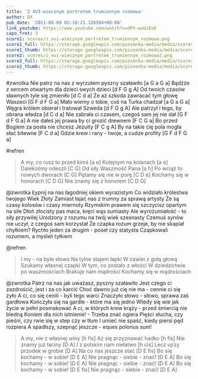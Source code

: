 ```yaml
---
title: 'Z XVI-wiecznym portretem trumiennym rozmowa'
author: DX
pub_date: '2011-08-09 02:10:21.126504+00:00'
link_youtube: https://www.youtube.com/watch?v=dPV-ewUzEoE
capo_fret: 3
score1: scores/z_xvi-wiecznym_portretem_trumiennym_rozmowa.png
score1_full: https://storage.googleapis.com/piosenka-media/media/scores/z_xvi-wiecznym_portretem_trumiennym_rozmowa.png
score1_thumb: https://storage.googleapis.com/piosenka-media/media/scores/z_xvi-wiecznym_portretem_trumiennym_rozmowa.png.180x0_q85_upscale.jpg
score2: scores/z_xvi-wiecznym_portretem_trumiennym_rozmowa2.png
score2_full: https://storage.googleapis.com/piosenka-media/media/scores/z_xvi-wiecznym_portretem_trumiennym_rozmowa2.png
score2_thumb: https://storage.googleapis.com/piosenka-media/media/scores/z_xvi-wiecznym_portretem_trumiennym_rozmowa2.png.180x0_q85_upscale.jpg
---
```


#zwrotka
Nie patrz na nas z wyrzutem pyszny szaławiło [a G a G a]
Bądźże z sercem otwartym dla dzieci swych dzieci [d F G g A]
Od twoich czasów sławnych tyle się zmieniło [d C d a]
Że aż szkoda zawracać tym głowę Waszeci [G F d F G a]
Mało wiemy o tobie, coś na Turka chadzał [a G a G a]
Węgra królem obierał i tratował Szweda [d F G g A]
Ale patrzył i tego, by obrana władza [d C d a]
Nie zabrała ci czasem, czegoś sam jej nie dał [G F d F G a]
A nie dałeś jej prawa by ci grozić drewnem [F C G a]
Bo przed Bogiem za posła nie chcesz Jezuity [F C g A]
By na takie cię pola mogła słać bitewne [F C d a]
Gdzie krew i rany - twoje, a cudze profity [G F d F G a]

#refren
>A my, co rusz to przed kimś [a e]
>Kolejnym na kolanach [a e]
>Dalekośmy odeszli [C G]
>Od siły Waszmość Pana [a h]
>Po wciąż to nowych dworach [C G]
>Pętamy się nie w porę [C D e]
>Kochamy się w honorach [C D G]
>Nie znamy się z honorem [C D G]

@zwrotka
Łypnij na nas łagodniej okiem wyrazistym
Co widziało królestwa twojego Wiek Złoty
Zamiast łajać nas z trumny za sprawą artysty
Że są czasy kolosów i czasy miernoty
Rzymskim prawem się szczycisz opartym na sile
Dłoń złocisty pas maca, kręci wąs sumiasty
Ale wyrozumiałość - to siły przywilej
Urodzony z rozumu na twój wiek szesnasty
Czemuś synów nie uczył, z czegoś sam korzystał
Że czapka rozum grzeje, by nie skapiał chyłkiem?
Rychło jeden za drugim - poseł czy statysta
Czapkowali rozumem, a myśleli tyłkiem

@refren
>I my - na byle słowo
>Na tylne stajem łapki
>W zawiei z gołą głową
>Szukamy własnej czapki
>W tym, co zostało z włości
>W dziedzictwie po waszmościach
>Brakuje nam mądrości
>Kochamy się w mądrościach

@zwrotka
Patrz na nas jak uważasz, pyszny szaławiło
Jest czego ci zazdrościć, jest i za co karcić
Choć dawno już cię nie ma - cennie ci się żyło
A ci, co się cenili - byli tego warci
Znaczyło słowo - słowo, sprawa zaś gardłowa
Kończyła się na gardle - które ma się jedno
Wtedy się wie jak życie w pełni posmakować
A ci, w których krew krąży - przed śmiercią nie bledną
Koniem dla nich istnienie! - Trzeba znać ogiera
Pięści słucha, czy pieśni, czy rwie się w step czy w tłum
I umieć nie spaść, kiedy piersi pęd rozpiera
A spadłszy, szepnąć jeszcze - eques polonus sum!

>A my, nie z własnej winy [h fis]
>Aż się przyznawać hadko [h fis]
>Nie znamy już łaciny [D A]
>I z polskim nam niełatwo [h cis]
>Lecz ujrzy przodek w grobie [D A]
>Na co nas jeszcze stać [D E fis]
>Bo się kochamy - w sobie! [D E A]
>Nie pragnąc - siebie - znać! [D E A]
>Bo się kochamy - w sobie! [D E A]
>Nie pragnąc - siebie - znać! [D E A]
>Bo się kochamy - w sobie! [D E fis]
>Nie pragnąc - siebie - znać! [D E A]